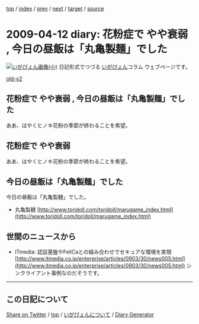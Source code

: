 [top](../index.html) 
 / [index](index.html) 
 / [prev](ig090408.html) 
 / [next](ig090415.html) 
 / [target](https://igapyon.github.io/diary/2009/ig090412.html) 
 / [source](https://github.com/igapyon/diary/blob/gh-pages/2009/ig090412.html.src.md) 

2009-04-12 diary: 花粉症で やや衰弱 , 今日の昼飯は「丸亀製麺」でした
=====================================================================================================
[![いがぴょん画像(小)](https://igapyon.github.io/diary/images/iga200306s.jpg "いがぴょん")](https://igapyon.github.io/diary/memo/memoigapyon.html) 日記形式でつづる [いがぴょん](https://igapyon.github.io/diary/memo/memoigapyon.html)コラム ウェブページです。

[old-v2](ig090412-orig.html)

## 花粉症で やや衰弱 , 今日の昼飯は「丸亀製麺」でした

ああ、はやくヒノキ花粉の季節が終わることを希望。


## 花粉症で やや衰弱

ああ、はやくヒノキ花粉の季節が終わることを希望。

## 今日の昼飯は「丸亀製麺」でした

今日の昼飯は「丸亀製麺」でした。

* 丸亀製麺
  [http://www.toridoll.com/toridoll/marugame_index.html](http://www.toridoll.com/toridoll/marugame_index.html)

## 世間のニュースから

* ITmedia: 認証基盤やFeliCaとの組み合わせでセキュアな環境を実現
  [http://www.itmedia.co.jp/enterprise/articles/0903/30/news005.html](http://www.itmedia.co.jp/enterprise/articles/0903/30/news005.html)
  シンクライアント事例なのだそうです。


----------------------------------------------------------------------------------------------------

## この日記について

[Share on Twitter](https://twitter.com/intent/tweet?hashtags=igapyon%2Cdiary%2C%E3%81%84%E3%81%8C%E3%81%B4%E3%82%87%E3%82%93&text=%E8%8A%B1%E7%B2%89%E7%97%87%E3%81%A7+%E3%82%84%E3%82%84%E8%A1%B0%E5%BC%B1+%2C+%E4%BB%8A%E6%97%A5%E3%81%AE%E6%98%BC%E9%A3%AF%E3%81%AF%E3%80%8C%E4%B8%B8%E4%BA%80%E8%A3%BD%E9%BA%BA%E3%80%8D%E3%81%A7%E3%81%97%E3%81%9F&url=https%3A%2F%2Figapyon.github.io%2Fdiary%2F2009%2Fig090412.html) / [top](../index.html) / [いがぴょんについて](https://igapyon.github.io/diary/memo/memoigapyon.html) / [Diary Generator](https://github.com/igapyon/igapyonv3)
